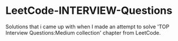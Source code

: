 # LeetCode-INTERVIEW-Questions
Solutions that i came up with when I made an attempt to solve 'TOP Interview Questions:Medium collection' chapter from LeetCode.

